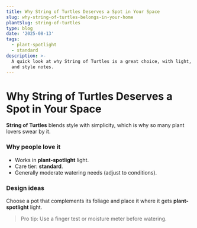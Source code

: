 ```yaml
---
title: Why String of Turtles Deserves a Spot in Your Space
slug: why-string-of-turtles-belongs-in-your-home
plantSlug: string-of-turtles
type: blog
date: '2025-08-13'
tags:
  - plant-spotlight
  - standard
description: >-
  A quick look at why String of Turtles is a great choice, with light, watering,
  and style notes.
---
```

# Why String of Turtles Deserves a Spot in Your Space

**String of Turtles** blends style with simplicity, which is why so many plant lovers swear by it.

### Why people love it
- Works in **plant-spotlight** light.
- Care tier: **standard**.
- Generally moderate watering needs (adjust to conditions).

### Design ideas
Choose a pot that complements its foliage and place it where it gets **plant-spotlight** light.
  
> Pro tip: Use a finger test or moisture meter before watering.
